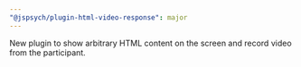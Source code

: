```yaml
---
"@jspsych/plugin-html-video-response": major
---
```


New plugin to show arbitrary HTML content on the screen and record video from the participant.
